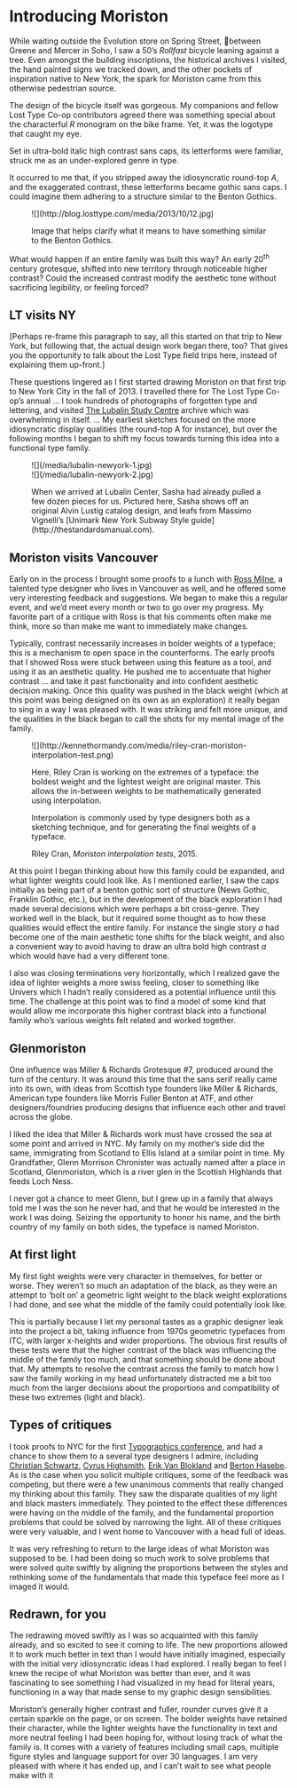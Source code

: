 # Introducing Moriston

While waiting outside the Evolution store on Spring Street, between Greene and Mercer in Soho, I saw a 50’s _Rollfast_ bicycle leaning against a tree. Even amongst the building inscriptions, the historical archives I visited, the hand painted signs we tracked down, and the other pockets of inspiration native to New York, the spark for Moriston came from this otherwise pedestrian source.

The design of the bicycle itself was gorgeous. My companions and fellow Lost Type Co-op contributors agreed there was something special about the characterful _R_ monogram on the bike frame. Yet, it was the logotype that caught my eye.

Set in ultra-bold italic high contrast sans caps, its letterforms were familiar, struck me as an under-explored genre in type.

It occurred to me that, if you stripped away the idiosyncratic round-top _A_, and the exaggerated contrast, these letterforms became gothic sans caps. I could imagine them adhering to a structure similar to the Benton Gothics.

<figure>
![](http://blog.losttype.com/media/2013/10/12.jpg)
<figcaption>
  <p>Image that helps clarify what it means to have something similar to the Benton Gothics.</p>
</figcaption>
</figure>

What would happen if an entire family was built this way? An early 20<sup>th</sup> century grotesque, shifted into new territory through noticeable higher contrast? Could the increased contrast modify the aesthetic tone without sacrificing legibility, or feeling forced?

## LT visits NY

[Perhaps re-frame this paragraph to say, all this started on that trip to New York, but following that, the actual design work began there, too? That gives you the opportunity to talk about the Lost Type field trips here, instead of explaining them up-front.]

These questions lingered as I first started drawing Moriston on that first trip to New York City in the fall of 2013. I travelled there for The Lost Type Co-op’s annual … I took hundreds of photographs of forgotten type and lettering, and visited [The Lubalin Study Centre](http://lubalincenter.cooper.edu/) archive which was overwhelming in itself. … My earliest sketches focused on the more idiosyncratic display qualities (the round-top A for instance), but over the following months I began to shift my focus towards turning this idea into a functional type family.

<figure>
<div class="mw-50">
![](/media/lubalin-newyork-1.jpg)
</div>
<div class="mw-50">
![](/media/lubalin-newyork-2.jpg)
</div>
<figcaption class="mwl-50">
  <p>When we arrived at Lubalin Center, Sasha had already pulled a few dozen pieces for us. Pictured here, Sasha shows off an original Alvin Lustig catalog design, and leafs from Massimo Vignelli’s [Unimark New York Subway Style guide](http://thestandardsmanual.com).</p></figcaption>
</figure>

## Moriston visits Vancouver

Early on in the process I brought some proofs to a lunch with [Ross Milne](https://twitter.com/sincerelyross), a talented type designer who lives in Vancouver as well, and he offered some very interesting feedback and suggestions. We began to make this a regular event, and we’d meet every month or two to go over my progress. My favorite part of a critique with Ross is that his comments often make me think, more so than make me want to immediately make changes.

Typically, contrast necessarily increases in bolder weights of a typeface; this is a mechanism to open space in the counterforms.  The early proofs that I showed Ross were stuck between using this feature as a tool, and using it as an aesthetic quality. He pushed me to accentuate that higher contrast … and take it past functionality and into confident aesthetic decision making. Once this quality was pushed in the black weight (which at this point was being designed on its own as an exploration) it really began to sing in a way I was pleased with. It was striking and felt more unique, and the qualities in the black began to call the shots for my mental image of the family.

<figure>
<div class="mwl-75">
![](http://kennethormandy.com/media/riley-cran-moriston-interpolation-test.png)
</div>
<figcaption class="mwl-25">
  <p>Here, Riley Cran is working on the extremes of a typeface: the boldest weight and the lightest weight are original master. This allows the in-between weights to be mathematically generated using interpolation.</p>
  <p>Interpolation is commonly used by type designers both as a sketching technique, and for generating the final weights of a typeface.</p>
  <footer>Riley Cran, <cite>Moriston interpolation tests</cite>, 2015.</footer></figcaption>
</figure>

At this point I began thinking about how this family could be expanded, and what lighter weights could look like. As I mentioned earlier, I saw the caps initially as being part of a benton gothic sort of structure (News Gothic, Franklin Gothic, etc.), but in the development of the black exploration I had made several decisions which were perhaps a bit cross-genre. They worked well in the black, but it required some thought as to how these qualities would effect the entire family. For instance the single story <em>a</em> had become one of the main aesthetic tone shifts for the black weight, and also a convenient way to avoid having to draw an ultra bold high contrast <em>a</em> which would have had a very different tone.

I also was closing terminations very horizontally, which I realized gave the idea of lighter weights a more swiss feeling, closer to something like Univers which I hadn’t really considered as a potential influence until this time. The challenge at this point was to find a model of some kind that would allow me incorporate this higher contrast black into a functional family who’s various weights felt related and worked together.

## Glenmoriston

One influence was Miller & Richards Grotesque #7, produced around the turn of the century. It was around this time that the sans serif really came into its own, with ideas from Scottish type founders like Miller & Richards, American type founders like Morris Fuller Benton at ATF, and other designers/foundries producing designs that influence each other and travel across the globe.

I liked the idea that Miller & Richards work must have crossed the sea at some point and arrived in NYC. My family on my mother’s side did the same, immigrating from Scotland to Ellis Island at a similar point in time. My Grandfather, Glenn Morrison Chronister was actually named after a place in Scotland, Glenmoriston, which is a river glen in the Scottish Highlands that feeds Loch Ness.

I never got a chance to meet Glenn, but I grew up in a family that always told me I was the son he never had, and that he would be interested in the work I was doing. Seizing the opportunity to honor his name, and the birth country of my family on both sides, the typeface is named Moriston.

## At first light

My first light weights were very character in themselves, for better or worse. They weren’t so much an adaptation of the black, as they were an attempt to ‘bolt on’ a geometric light weight to the black weight explorations I had done, and see what the middle of the family could potentially look like.

This is partially because I let my personal tastes as a graphic designer leak into the project a bit, taking influence from 1970s geometric typefaces from ITC, with larger x-heights and wider proportions. The obvious first results of these tests were that the higher contrast of the black was influencing the middle of the family too much, and that something should be done about that. My attempts to resolve the contrast across the family to match how I saw the family working in my head unfortunately distracted me a bit too much from the larger decisions about the proportions and compatibility of these two extremes (light and black).

## Types of critiques

I took proofs to NYC for the first [Typographics conference](http://typographics.com), and had a chance to show them to a several type designers I admire, including [Christian Schwartz](http://commercialtype.com), [Cyrus Highsmith](http://www.fontbureau.com/people/CyrusHighsmith/), [Erik Van Blokland](http://letterror.com) and [Berton Hasebe](http://www.bertonhasebe.com). As is the case when you solicit multiple critiques, some of the feedback was competing, but there were a few unanimous comments that really changed my thinking about this family. They saw the disparate qualities of my light and black masters immediately. They pointed to the effect these differences were having on the middle of the family, and the fundamental proportion problems that could be solved by narrowing the light. All of these critiques were very valuable, and I went home to Vancouver with a head full of ideas.

It was very refreshing to return to the large ideas of what Moriston was supposed to be. I had been doing so much work to solve problems that were solved quite swiftly by aligning the proportions between the styles and rethinking some of the fundamentals that made this typeface feel more as I imaged it would.

## Redrawn, for you

The redrawing moved swiftly as I was so acquainted with this family already, and so excited to see it coming to life. The new proportions allowed it to work much better in text than I would have initially imagined, especially with the initial very idiosyncratic ideas I had explored. I really began to feel I knew the recipe of what Moriston was better than ever, and it was fascinating to see something I had visualized in my head for literal years, functioning in a way that made sense to my graphic design sensibilities.

Moriston’s generally higher contrast and fuller, rounder curves give it a certain sparkle on the page, or on screen. The bolder weights have retained their character, while the lighter weights have the functionality in text and more neutral feeling I had been hoping for, without losing track of what the family is. It comes with a variety of features including small caps, multiple figure styles and language support for over 30 languages. I am very pleased with where it has ended up, and I can’t wait to see what people make with it
